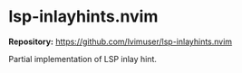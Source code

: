# lsp-inlayhints.nvim

**Repository:** https://github.com/lvimuser/lsp-inlayhints.nvim

Partial implementation of LSP inlay hint.
